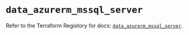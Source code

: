 # `data_azurerm_mssql_server`

Refer to the Terraform Registory for docs: [`data_azurerm_mssql_server`](https://registry.terraform.io/providers/hashicorp/azurerm/3.74.0/docs/data-sources/mssql_server).
